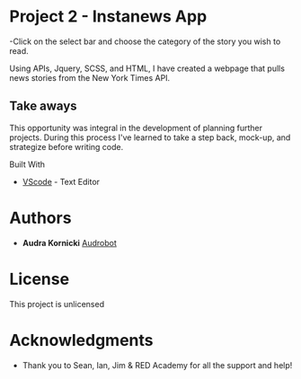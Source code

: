   
 # Project 2 - Instanews App
  
 -Click on the select bar and choose the category of the story you wish to read.
 
 Using APIs, Jquery, SCSS, and HTML, I have created a webpage that pulls news stories from the New York Times API.
  

 ## Take aways
  
 This opportunity was integral in the development of planning further projects. During this process I've learned to take a step back, mock-up, and strategize before writing code.
  
Built With
  
 * [VScode](http://www.vscode.com) - Text Editor
 
 
 # Authors
 
 * **Audra Kornicki** [Audrobot](https://github.com/Audrobot)
 
 # License
 
 This project is unlicensed
 
 # Acknowledgments
 
 * Thank you to Sean, Ian, Jim & RED Academy for all the support and help!
